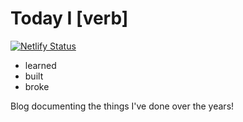 # Today I [verb]

[![Netlify Status](https://api.netlify.com/api/v1/badges/4e6fab3a-33f4-4a74-8cb0-f0d38df69c9d/deploy-status)](https://app.netlify.com/sites/today-i-verb/deploys)

- learned
- built
- broke

Blog documenting the things I've done over the years!
